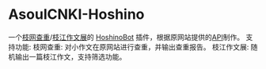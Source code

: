 # AsoulCNKI-Hoshino

一个[枝网查重](https://asoulcnki.asia/)/[枝江作文展](https://asoulcnki.asia/rank)的 [HoshinoBot](https://github.com/Ice-Cirno/HoshinoBot) 插件，根据原网站提供的[API](https://github.com/ASoulCnki/ASoulCnkiBackend/blob/master/api.md)制作。
支持功能: 
枝网查重: 对小作文在原网站进行查重，并输出查重报告。
枝江作文展: 随机输出一篇枝江作文，支持筛选功能。
